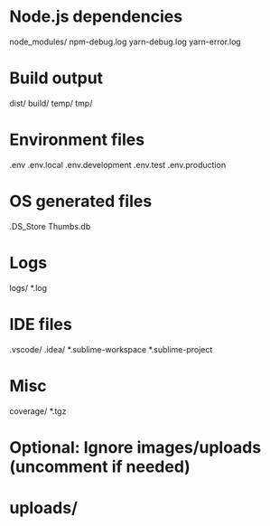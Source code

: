 # Node.js dependencies
node_modules/
npm-debug.log
yarn-debug.log
yarn-error.log

# Build output
dist/
build/
temp/
tmp/

# Environment files
.env
.env.local
.env.development
.env.test
.env.production

# OS generated files
.DS_Store
Thumbs.db

# Logs
logs/
*.log

# IDE files
.vscode/
.idea/
*.sublime-workspace
*.sublime-project

# Misc
coverage/
*.tgz

# Optional: Ignore images/uploads (uncomment if needed)
# uploads/
